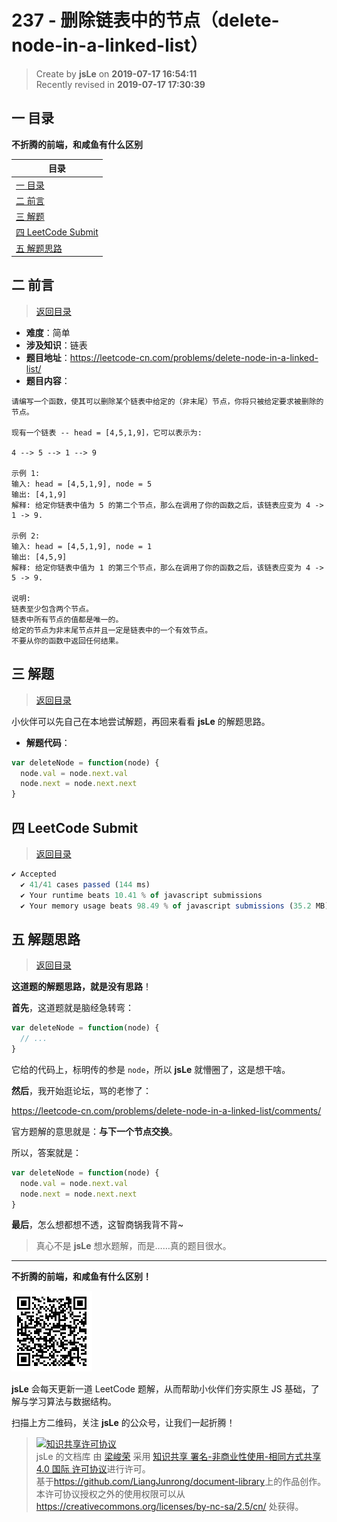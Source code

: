 # 237 - 删除链表中的节点（delete-node-in-a-linked-list）

> Create by **jsLe** on **2019-07-17 16:54:11**  
> Recently revised in **2019-07-17 17:30:39**

## <a name="chapter-one" id="chapter-one">一 目录</a>

**不折腾的前端，和咸鱼有什么区别**

| 目录                                                                                             |
| ------------------------------------------------------------------------------------------------ |
| [一 目录](#chapter-one)                                                                          |
| <a name="catalog-chapter-two" id="catalog-chapter-two"></a>[二 前言](#chapter-two)               |
| <a name="catalog-chapter-three" id="catalog-chapter-three"></a>[三 解题](#chapter-three)         |
| <a name="catalog-chapter-four" id="catalog-chapter-four"></a>[四 LeetCode Submit](#chapter-four) |
| <a name="catalog-chapter-five" id="catalog-chapter-five"></a>[五 解题思路](#chapter-five)        |

## <a name="chapter-two" id="chapter-two">二 前言</a>

> [返回目录](#chapter-one)

- **难度**：简单
- **涉及知识**：链表
- **题目地址**：https://leetcode-cn.com/problems/delete-node-in-a-linked-list/
- **题目内容**：

```
请编写一个函数，使其可以删除某个链表中给定的（非末尾）节点，你将只被给定要求被删除的节点。

现有一个链表 -- head = [4,5,1,9]，它可以表示为:

4 --> 5 --> 1 --> 9 

示例 1:
输入: head = [4,5,1,9], node = 5
输出: [4,1,9]
解释: 给定你链表中值为 5 的第二个节点，那么在调用了你的函数之后，该链表应变为 4 -> 1 -> 9.

示例 2:
输入: head = [4,5,1,9], node = 1
输出: [4,5,9]
解释: 给定你链表中值为 1 的第三个节点，那么在调用了你的函数之后，该链表应变为 4 -> 5 -> 9.

说明:
链表至少包含两个节点。
链表中所有节点的值都是唯一的。
给定的节点为非末尾节点并且一定是链表中的一个有效节点。
不要从你的函数中返回任何结果。
```

## <a name="chapter-three" id="chapter-three">三 解题</a>

> [返回目录](#chapter-one)

小伙伴可以先自己在本地尝试解题，再回来看看 **jsLe** 的解题思路。

- **解题代码**：

```js
var deleteNode = function(node) {
  node.val = node.next.val
  node.next = node.next.next
}
```

## <a name="chapter-four" id="chapter-four">四 LeetCode Submit</a>

> [返回目录](#chapter-one)

```js
✔ Accepted
  ✔ 41/41 cases passed (144 ms)
  ✔ Your runtime beats 10.41 % of javascript submissions
  ✔ Your memory usage beats 98.49 % of javascript submissions (35.2 MB)
```

## <a name="chapter-five" id="chapter-five">五 解题思路</a>

> [返回目录](#chapter-one)

**这道题的解题思路，就是没有思路**！

**首先**，这道题就是脑经急转弯：

```js
var deleteNode = function(node) {
  // ...
}
```

它给的代码上，标明传的参是 `node`，所以 **jsLe** 就懵圈了，这是想干啥。

**然后**，我开始逛论坛，骂的老惨了：

https://leetcode-cn.com/problems/delete-node-in-a-linked-list/comments/

官方题解的意思就是：**与下一个节点交换**。

所以，答案就是：

```js
var deleteNode = function(node) {
  node.val = node.next.val
  node.next = node.next.next
}
```

**最后**，怎么想都想不透，这智商锅我背不背~

> 真心不是 **jsLe** 想水题解，而是……真的题目很水。

---

**不折腾的前端，和咸鱼有什么区别！**

![图](../../../public-repertory/img/z-small-wechat-public-address.jpg)

**jsLe** 会每天更新一道 LeetCode 题解，从而帮助小伙伴们夯实原生 JS 基础，了解与学习算法与数据结构。

扫描上方二维码，关注 **jsLe** 的公众号，让我们一起折腾！

> <a rel="license" href="http://creativecommons.org/licenses/by-nc-sa/4.0/"><img alt="知识共享许可协议" style="border-width:0" src="https://i.creativecommons.org/l/by-nc-sa/4.0/88x31.png" /></a><br /><span xmlns:dct="http://purl.org/dc/terms/" property="dct:title">jsLe 的文档库</span> 由 <a xmlns:cc="http://creativecommons.org/ns#" href="https://github.com/LiangJunrong/document-library" property="cc:attributionName" rel="cc:attributionURL">梁峻荣</a> 采用 <a rel="license" href="http://creativecommons.org/licenses/by-nc-sa/4.0/">知识共享 署名-非商业性使用-相同方式共享 4.0 国际 许可协议</a>进行许可。<br />基于<a xmlns:dct="http://purl.org/dc/terms/" href="https://github.com/LiangJunrong/document-library" rel="dct:source">https://github.com/LiangJunrong/document-library</a>上的作品创作。<br />本许可协议授权之外的使用权限可以从 <a xmlns:cc="http://creativecommons.org/ns#" href="https://creativecommons.org/licenses/by-nc-sa/2.5/cn/" rel="cc:morePermissions">https://creativecommons.org/licenses/by-nc-sa/2.5/cn/</a> 处获得。
